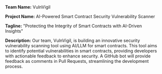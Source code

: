 

**Team Name:** VulnVigil

**Project Name:** AI-Powered Smart Contract Security Vulnerability Scanner

**Tagline:** "Protecting the Integrity of Smart Contracts with AI-Driven Insights"

**Description:** Our team, VulnVigil, is building an innovative security vulnerability scanning tool using AI/LLM for smart contracts. This tool aims to identify potential vulnerabilities in smart contracts, providing developers with actionable feedback to enhance security. A GitHub bot will provide feedback as comments in Pull Requests, streamlining the development process.
